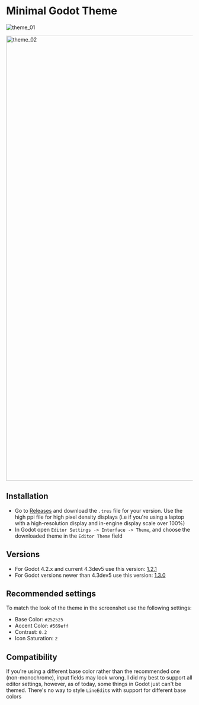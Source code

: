 
# Minimal Godot Theme

![theme_01](https://github.com/passivestar/godot-minimal-theme/assets/60579014/84f7672b-2313-47f4-b4c5-0db7020756d7)

<img width="1200" alt="theme_02" src="https://github.com/passivestar/godot-minimal-theme/assets/60579014/c85e66c1-a3a2-4b2d-8f2f-e1e3a43b19e5">

## Installation

- Go to [Releases](https://github.com/passivestar/godot-minimal-theme/releases) and download the `.tres` file for your version. Use the high ppi file for high pixel density displays (i.e if you're using a laptop with a high-resolution display and in-engine display scale over 100%)
- In Godot open `Editor Settings -> Interface -> Theme`, and choose the downloaded theme in the `Editor Theme` field

## Versions

- For Godot 4.2.x and current 4.3dev5 use this version: [1.2.1](https://github.com/passivestar/godot-minimal-theme/releases/tag/1.2.1)
- For Godot versions newer than 4.3dev5 use this version: [1.3.0](https://github.com/passivestar/godot-minimal-theme/releases/tag/1.3.0)

## Recommended settings

To match the look of the theme in the screenshot use the following settings:

- Base Color: `#252525`
- Accent Color: `#569eff`
- Contrast: `0.2`
- Icon Saturation: `2`

## Compatibility

If you're using a different base color rather than the recommended one (non-monochrome), input fields may look wrong. I did my best to support all editor settings, however, as of today, some things in Godot just can't be themed. There's no way to style `LineEdit`s with support for different base colors

